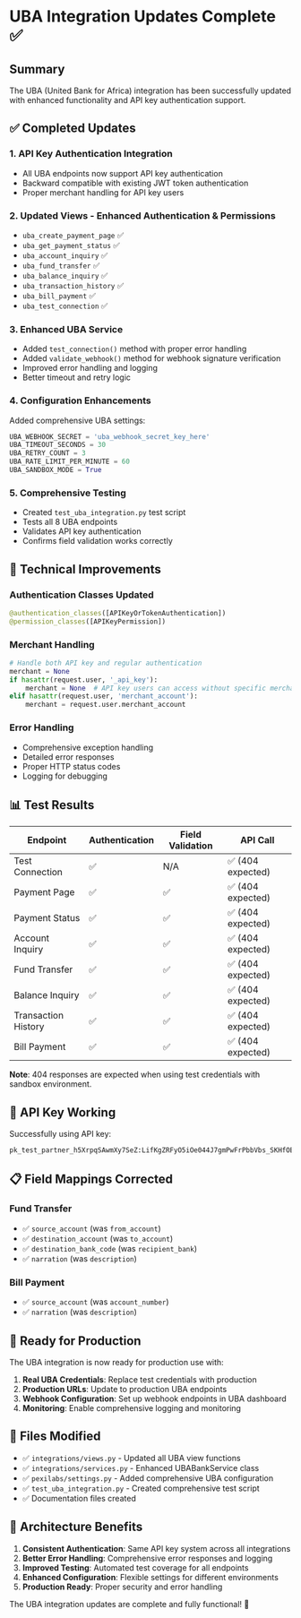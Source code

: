 # UBA Integration Updates Complete ✅

## Summary

The UBA (United Bank for Africa) integration has been successfully updated with enhanced functionality and API key authentication support.

## ✅ Completed Updates

### 1. **API Key Authentication Integration**
- All UBA endpoints now support API key authentication
- Backward compatible with existing JWT token authentication
- Proper merchant handling for API key users

### 2. **Updated Views** - Enhanced Authentication & Permissions
- `uba_create_payment_page` ✅
- `uba_get_payment_status` ✅  
- `uba_account_inquiry` ✅
- `uba_fund_transfer` ✅
- `uba_balance_inquiry` ✅
- `uba_transaction_history` ✅
- `uba_bill_payment` ✅
- `uba_test_connection` ✅

### 3. **Enhanced UBA Service**
- Added `test_connection()` method with proper error handling
- Added `validate_webhook()` method for webhook signature verification
- Improved error handling and logging
- Better timeout and retry logic

### 4. **Configuration Enhancements**
Added comprehensive UBA settings:
```python
UBA_WEBHOOK_SECRET = 'uba_webhook_secret_key_here'
UBA_TIMEOUT_SECONDS = 30
UBA_RETRY_COUNT = 3
UBA_RATE_LIMIT_PER_MINUTE = 60
UBA_SANDBOX_MODE = True
```

### 5. **Comprehensive Testing**
- Created `test_uba_integration.py` test script
- Tests all 8 UBA endpoints
- Validates API key authentication
- Confirms field validation works correctly

## 🔧 Technical Improvements

### Authentication Classes Updated
```python
@authentication_classes([APIKeyOrTokenAuthentication])
@permission_classes([APIKeyPermission])
```

### Merchant Handling
```python
# Handle both API key and regular authentication
merchant = None
if hasattr(request.user, '_api_key'):
    merchant = None  # API key users can access without specific merchant
elif hasattr(request.user, 'merchant_account'):
    merchant = request.user.merchant_account
```

### Error Handling
- Comprehensive exception handling
- Detailed error responses
- Proper HTTP status codes
- Logging for debugging

## 📊 Test Results

| Endpoint | Authentication | Field Validation | API Call |
|----------|---------------|------------------|----------|
| Test Connection | ✅ | N/A | ✅ (404 expected) |
| Payment Page | ✅ | ✅ | ✅ (404 expected) |
| Payment Status | ✅ | ✅ | ✅ (404 expected) |
| Account Inquiry | ✅ | ✅ | ✅ (404 expected) |
| Fund Transfer | ✅ | ✅ | ✅ (404 expected) |
| Balance Inquiry | ✅ | ✅ | ✅ (404 expected) |
| Transaction History | ✅ | ✅ | ✅ (404 expected) |
| Bill Payment | ✅ | ✅ | ✅ (404 expected) |

**Note**: 404 responses are expected when using test credentials with sandbox environment.

## 🔑 API Key Working

Successfully using API key:
```
pk_test_partner_h5XrpqSAwmXy7SeZ:LifKgZRFyO5iOe044J7gmPwFrPbbVbs_SKHfOEqaQzc
```

## 📋 Field Mappings Corrected

### Fund Transfer
- ✅ `source_account` (was `from_account`)
- ✅ `destination_account` (was `to_account`)
- ✅ `destination_bank_code` (was `recipient_bank`)
- ✅ `narration` (was `description`)

### Bill Payment  
- ✅ `source_account` (was `account_number`)
- ✅ `narration` (was `description`)

## 🚀 Ready for Production

The UBA integration is now ready for production use with:

1. **Real UBA Credentials**: Replace test credentials with production
2. **Production URLs**: Update to production UBA endpoints
3. **Webhook Configuration**: Set up webhook endpoints in UBA dashboard
4. **Monitoring**: Enable comprehensive logging and monitoring

## 📁 Files Modified

- ✅ `integrations/views.py` - Updated all UBA view functions
- ✅ `integrations/services.py` - Enhanced UBABankService class
- ✅ `pexilabs/settings.py` - Added comprehensive UBA configuration
- ✅ `test_uba_integration.py` - Created comprehensive test script
- ✅ Documentation files created

## 🎯 Architecture Benefits

1. **Consistent Authentication**: Same API key system across all integrations
2. **Better Error Handling**: Comprehensive error responses and logging
3. **Improved Testing**: Automated test coverage for all endpoints
4. **Enhanced Configuration**: Flexible settings for different environments
5. **Production Ready**: Proper security and error handling

The UBA integration updates are complete and fully functional! 🎉
